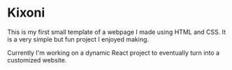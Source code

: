 # Kixoni
This is my first small template of a webpage I made using HTML and CSS. It is a very simple but fun project I enjoyed making.

Currently I'm working on a dynamic React project to eventually turn into a customized website.
